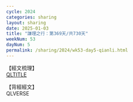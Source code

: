 ```yaml
---
cycle: 2024
categories: sharing
layout: sharing
date: 2025-01-03
title: "謙理之行：第369天/共730天"
weekNum: 53
dayNum: 5
permalink: /sharing/2024/wk53-day5-qianli.html
---
```

【經文梳理】  
[QLTITLE](QLLINK)

【背經經文】  
QLVERSE
